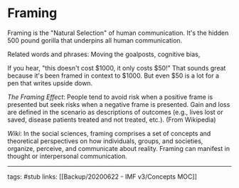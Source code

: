 # Framing
<!--add more examples, this is a big concept-->
Framing is the "Natural Selection" of human communication. It's the hidden 500 pound gorilla that underpins all human communication.

Related words and phrases: Moving the goalposts, cognitive bias, 

If you hear, "this doesn't cost $1000, it only costs $50!" That sounds great because it's been framed in context to $1000. But even $50 is a lot for a pen that writes upside down.

*The Framing Effect*: People tend to avoid risk when a positive frame is presented but seek risks when a negative frame is presented. Gain and loss are defined in the scenario as descriptions of outcomes (e.g., lives lost or saved, disease patients treated and not treated, etc.). (From Wikipedia)

*Wiki*: In the social sciences, framing comprises a set of concepts and theoretical perspectives on how individuals, groups, and societies, organize, perceive, and communicate about reality. Framing can manifest in thought or interpersonal communication.

---
tags: #stub
links: [[Backup/20200622 - IMF v3/Concepts MOC]]